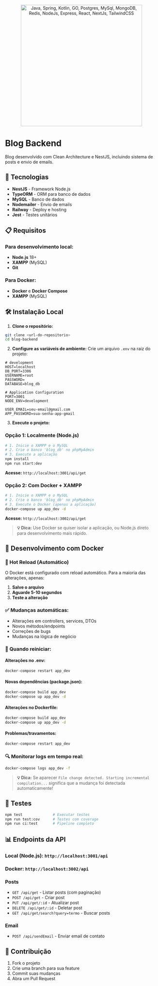 <br/>
<br/>
<br/>

<p align="center">
  <img width="400" src="https://skillicons.dev/icons?i=typescript,nodejs,nestjs,mysql,docker&theme=dark" alt="Java, Spring, Kotlin, GO, Postgres, MySql, MongoDB, Redis, NodeJs, Express, React, NextJs, TailwindCSS">
</p>

# Blog Backend

Blog desenvolvido com Clean Architecture e NestJS, incluindo sistema de posts e envio de emails.

## 🚀 Tecnologias

- **NestJS** - Framework Node.js
- **TypeORM** - ORM para banco de dados
- **MySQL** - Banco de dados
- **Nodemailer** - Envio de emails
- **Railway** - Deploy e hosting
- **Jest** - Testes unitários

## 📋 Requisitos

### **Para desenvolvimento local:**
- **Node.js** 18+ 
- **XAMPP** (MySQL)
- **Git**

### **Para Docker:**
- **Docker** e **Docker Compose**
- **XAMPP** (MySQL)

## 🛠️ Instalação Local

1. **Clone o repositório:**
```bash
git clone <url-do-repositorio>
cd blog-backend
```

2. **Configure as variáveis de ambiente:**
Crie um arquivo `.env` na raiz do projeto:
```env
# development
HOST=localhost
DB_PORT=3306
USERNAME=root
PASSWORD=
DATABASE=blog_db

# Application Configuration
PORT=3001
NODE_ENV=development 

USER_EMAIL=seu-email@gmail.com
APP_PASSWORD=sua-senha-app-gmail
```

3. **Execute o projeto:**

### Opção 1: Localmente (Node.js)
```bash
# 1. Inicie o XAMPP e o MySQL
# 2. Crie o banco 'blog_db' no phpMyAdmin
# 3. Execute a aplicação
npm install
npm run start:dev
```
**Acesse:** `http://localhost:3001/api/get`

### Opção 2: Com Docker + XAMPP
```bash
# 1. Inicie o XAMPP e o MySQL  
# 2. Crie o banco 'blog_db' no phpMyAdmin
# 3. Execute o Docker (apenas a aplicação)
docker-compose up app_dev -d
```
**Acesse:** `http://localhost:3002/api/get`

> **💡 Dica:** Use Docker se quiser isolar a aplicação, ou Node.js direto para desenvolvimento mais rápido.

## 🔄 Desenvolvimento com Docker

### **🚀 Hot Reload (Automático)**
O Docker está configurado com reload automático. Para a maioria das alterações, apenas:
1. **Salve o arquivo**
2. **Aguarde 5-10 segundos**
3. **Teste a alteração**

### **✅ Mudanças automáticas:**
- Alterações em controllers, services, DTOs
- Novos métodos/endpoints
- Correções de bugs
- Mudanças na lógica de negócio

### **🔧 Quando reiniciar:**

#### **Alterações no .env:**
```bash
docker-compose restart app_dev
```

#### **Novas dependências (package.json):**
```bash
docker-compose build app_dev
docker-compose up app_dev -d
```

#### **Alterações no Dockerfile:**
```bash
docker-compose build app_dev
docker-compose up app_dev -d
```

#### **Problemas/travamentos:**
```bash
docker-compose restart app_dev
```

### **🔍 Monitorar logs em tempo real:**
```bash
docker-compose logs app_dev -f
```

> **💡 Dica:** Se aparecer `File change detected. Starting incremental compilation...` significa que a mudança foi detectada automaticamente!

## 🧪 Testes

```bash
npm test              # Executar testes
npm run test:cov      # Testes com coverage
npm run ci:test       # Pipeline completo
```

## 📊 Endpoints da API

### **Local (Node.js):** `http://localhost:3001/api`
### **Docker:** `http://localhost:3002/api`

### Posts
- `GET /api/get` - Listar posts (com paginação)
- `POST /api/get` - Criar post
- `PUT /api/get/:id` - Atualizar post
- `DELETE /api/get/:id` - Deletar post
- `GET /api/get/search?query=termo` - Buscar posts

### Email
- `POST /api/sendEmail` - Enviar email de contato


## 📝 Contribuição

1. Fork o projeto
2. Crie uma branch para sua feature
3. Commit suas mudanças
4. Abra um Pull Request
